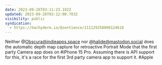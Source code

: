 ```yaml
---
date: 2023-09-26T03:11:23.192Z
updated: 2023-09-26T03:12:00.703Z
visibility: public
syndication:
  - https://hachyderm.io/@sentience/111129258898124618
---
```


Neither @Obscura@indieapps.space nor @halide@mastodon.social does the automatic depth map capture for retroactive Portrait Mode that the first party Camera app does on #iPhone 15 Pro. Assuming there is API support for this, it's a race for the first 3rd party camera app to support it. #Apple
